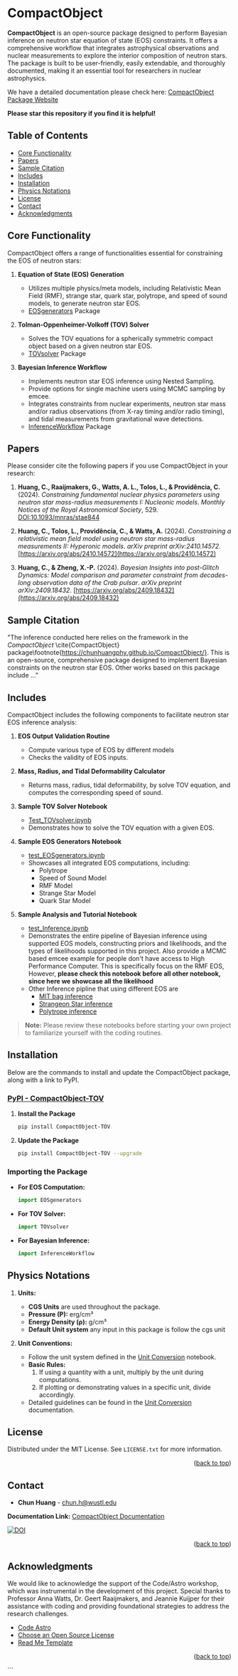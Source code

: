 <!-- ABOUT THE PROJECT -->
# CompactObject

**CompactObject** is an open-source package designed to perform Bayesian inference on neutron star equation of state (EOS) constraints. It offers a comprehensive workflow that integrates astrophysical observations and nuclear measurements to explore the interior composition of neutron stars. The package is built to be user-friendly, easily extendable, and thoroughly documented, making it an essential tool for researchers in nuclear astrophysics.

We have a detailed documentation please check here: [CompactObject Package Website](https://chunhuangphy.github.io/CompactObject/)

**Please star this repository if you find it is helpful!**

## Table of Contents

- [Core Functionality](#core-functionality)
- [Papers](#papers)
- [Sample Citation](#sample-citation)
- [Includes](#includes)
- [Installation](#installation)
- [Physics Notations](#physics-notations)
- [License](#license)
- [Contact](#contact)
- [Acknowledgments](#acknowledgments)

## Core Functionality

CompactObject offers a range of functionalities essential for constraining the EOS of neutron stars:

1. **Equation of State (EOS) Generation**
    - Utilizes multiple physics/meta models, including Relativistic Mean Field (RMF), strange star, quark star, polytrope, and speed of sound models, to generate neutron star EOS.
    - [EOSgenerators](https://github.com/ChunHuangPhy/EoS_inference/blob/main/EOSgenerators) Package

2. **Tolman-Oppenheimer-Volkoff (TOV) Solver**
    - Solves the TOV equations for a spherically symmetric compact object based on a given neutron star EOS.
    - [TOVsolver](https://github.com/ChunHuangPhy/EoS_inference/blob/main/TOVsolver) Package

3. **Bayesian Inference Workflow**
    - Implements neutron star EOS inference using Nested Sampling.
    - Provide options for single machine users using MCMC sampling by emcee.
    - Integrates constraints from nuclear experiments, neutron star mass and/or radius observations (from X-ray timing and/or radio timing), and tidal measurements from gravitational wave detections.
    - [InferenceWorkflow](https://github.com/ChunHuangPhy/EoS_inference/blob/main/InferenceWorkflow) Package

## Papers

Please consider cite the following papers if you use CompactObject in your research:

1. **Huang, C., Raaijmakers, G., Watts, A. L., Tolos, L., & Providência, C.** (2024). *Constraining fundamental nuclear physics parameters using neutron star mass-radius measurements I: Nucleonic models*. *Monthly Notices of the Royal Astronomical Society*, 529. [DOI:10.1093/mnras/stae844](https://academic.oup.com/mnras/article/529/4/4650/7634362)

2. **Huang, C., Tolos, L., Providência, C., & Watts, A.** (2024). *Constraining a relativistic mean field model using neutron star mass-radius measurements II: Hyperonic models*. *arXiv preprint arXiv:2410.14572*. [https://arxiv.org/abs/2410.14572](https://arxiv.org/abs/2410.14572)

3. **Huang, C., & Zheng, X.-P.** (2024). *Bayesian Insights into post-Glitch Dynamics: Model comparison and parameter constraint from decades-long observation data of the Crab pulsar*. *arXiv preprint arXiv:2409.18432*. [https://arxiv.org/abs/2409.18432](https://arxiv.org/abs/2409.18432)


## Sample Citation


"The inference conducted here relies on the framework in the *CompactObject* \cite{CompactObject} package\footnote{https://chunhuangphy.github.io/CompactObject/}. This is an open-source, comprehensive package designed to implement Bayesian constraints on the neutron star EOS. Other works based on this package include ..."


## Includes

CompactObject includes the following components to facilitate neutron star EOS inference analysis:

1. **EOS Output Validation Routine**
    - Compute various type of EOS by different models
    - Checks the validity of EOS inputs.

2. **Mass, Radius, and Tidal Deformability Calculator**
    - Returns mass, radius, tidal deformability, by solve TOV equation, and computes the corresponding speed of sound.

3. **Sample TOV Solver Notebook**
    - [Test_TOVsolver.ipynb](https://github.com/ChunHuangPhy/EoS_inference/blob/main/Test_Case/test_TOVsolver.ipynb)
    - Demonstrates how to solve the TOV equation with a given EOS.

4. **Sample EOS Generators Notebook**
    - [test_EOSgenerators.ipynb](https://github.com/ChunHuangPhy/EoS_inference/blob/main/Test_Case/test_EOSgenerators.ipynb)
    - Showcases all integrated EOS computations, including:
        - Polytrope
        - Speed of Sound Model
        - RMF Model
        - Strange Star Model
        - Quark Star Model

5. **Sample Analysis and Tutorial Notebook**
    - [test_Inference.ipynb](https://github.com/ChunHuangPhy/EoS_inference/blob/main/Test_Case/test_Inference.ipynb)
    - Demonstrates the entire pipeline of Bayesian inference using supported EOS models, constructing priors and likelihoods, and the types of likelihoods supported in this project. Also provide a MCMC based emcee example for people don't have access to High Performance Computer. This is specifically focus on the RMF EOS,
    However, **please check this notebook before all other notebook,**
    **since here we showcase all the likelihood** 
    - Other Inference pipline that using different EOS are
        - [MIT bag inference](https://github.com/ChunHuangPhy/CompactObject/blob/main/Test_Case/test_Bayesian_inference_MITbag_EOS.ipynb)
        - [Strangeon Star inference](https://github.com/ChunHuangPhy/CompactObject/blob/main/Test_Case/test_Bayesian_inference_Strangeon_EOS.ipynb)
        - [Polytrope inference](https://github.com/ChunHuangPhy/CompactObject/blob/main/Test_Case/test_Inference_polytrope.ipynb) 

> **Note:** Please review these notebooks before starting your own project to familiarize yourself with the coding routines.

## Installation

Below are the commands to install and update the CompactObject package, along with a link to PyPI.

### [PyPI - CompactObject-TOV](https://pypi.org/project/CompactObject-TOV/)

1. **Install the Package**
    ```sh
    pip install CompactObject-TOV
    ```

2. **Update the Package**
    ```sh
    pip install CompactObject-TOV --upgrade
    ```

### Importing the Package

- **For EOS Computation:**
    ```python
    import EOSgenerators
    ```

- **For TOV Solver:**
    ```python
    import TOVsolver
    ```

- **For Bayesian Inference:**
    ```python
    import InferenceWorkflow
    ```

## Physics Notations

1. **Units:**
    - **CGS Units** are used throughout the package.
    - **Pressure (P):** erg/cm³
    - **Energy Density (ρ):** g/cm³
    - **Default Unit system** any input in this package is follow the cgs unit

2. **Unit Conventions:**
    - Follow the unit system defined in the [Unit Conversion](https://chunhuangphy.github.io/CompactObject/UnitConventionForDeveloper.html) notebook.
    - **Basic Rules:**
        1. If using a quantity with a unit, multiply by the unit during computations.
        2. If plotting or demonstrating values in a specific unit, divide accordingly.
    - Detailed guidelines can be found in the [Unit Conversion](https://chunhuangphy.github.io/CompactObject/UnitConventionForDeveloper.html) documentation.

## License

Distributed under the MIT License. See `LICENSE.txt` for more information.

<p align="right">(<a href="#compactobject">back to top</a>)</p>

## Contact

* **Chun Huang** - [chun.h@wustl.edu](mailto:chun.h@wustl.edu)

**Documentation Link:** [CompactObject Documentation](https://chunhuangphy.github.io/CompactObject/)

[![DOI](https://zenodo.org/badge/doi/10.5281/zenodo.8145167.svg)](http://dx.doi.org/10.5281/zenodo.8145167)

<p align="right">(<a href="#compactobject">back to top</a>)</p>

## Acknowledgments

We would like to acknowledge the support of the Code/Astro workshop, which was instrumental in the development of this project. Special thanks to Professor Anna Watts, Dr. Geert Raaijmakers, and Jeannie Kuijper for their assistance with coding and providing foundational strategies to address the research challenges.

* [Code Astro](https://github.com/semaphoreP/codeastro)
* [Choose an Open Source License](https://choosealicense.com)
* [Read Me Template](https://github.com/othneildrew/Best-README-Template)

<p align="right">(<a href="#compactobject">back to top</a>)</p>
```